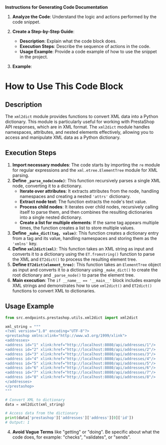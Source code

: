 **Instructions for Generating Code Documentation**

1. **Analyze the Code**: Understand the logic and actions performed by the code snippet.

2. **Create a Step-by-Step Guide**:
    - **Description**: Explain what the code block does.
    - **Execution Steps**: Describe the sequence of actions in the code.
    - **Usage Example**: Provide a code example of how to use the snippet in the project.

3. **Example**:

How to Use This Code Block
=========================================================================================

Description
-------------------------
The `xml2dict` module provides functions to convert XML data into a Python dictionary. This module is particularly useful for working with PrestaShop API responses, which are in XML format. The `xml2dict` module handles namespaces, attributes, and nested elements effectively, allowing you to access and manipulate XML data as a Python dictionary.

Execution Steps
-------------------------
1. **Import necessary modules**: The code starts by importing the `re` module for regular expressions and the `xml.etree.ElementTree` module for XML parsing.
2. **Define `_parse_node(node)`**: This function recursively parses a single XML node, converting it to a dictionary. 
    - **Iterate over attributes**: It extracts attributes from the node, handling namespaces and creating a nested `'attrs'` dictionary.
    - **Extract node text**: The function extracts the node's text value.
    - **Process child nodes**: It iterates over child nodes, recursively calling itself to parse them, and then combines the resulting dictionaries into a single nested dictionary.
    - **Create a list for multiple elements**: If the same tag appears multiple times, the function creates a list to store multiple values.
3. **Define `_make_dict(tag, value)`**: This function creates a dictionary entry from a tag and its value, handling namespaces and storing them as the `'xmlns'` key.
4. **Define `xml2dict(xml)`**: This function takes an XML string as input and converts it to a dictionary using the `ET.fromstring()` function to parse the XML and `ET2dict()` to process the resulting element tree.
5. **Define `ET2dict(element_tree)`**: This function takes an `ElementTree` object as input and converts it to a dictionary using `_make_dict()` to create the root dictionary and `_parse_node()` to parse the element tree.
6. **Main execution**: The `if __name__ == '__main__'` block includes example XML strings and demonstrates how to use `xml2dict()` and `ET2dict()` functions to convert XML to dictionaries.

Usage Example
-------------------------

```python
from src.endpoints.prestashop.utils.xml2dict import xml2dict

xml_string = """
<?xml version="1.0" encoding="UTF-8"?>
<prestashop xmlns:xlink="http://www.w3.org/1999/xlink">
<addresses>
<address id="1" xlink:href="http://localhost:8080/api/addresses/1"/>
<address id="2" xlink:href="http://localhost:8080/api/addresses/2"/>
<address id="3" xlink:href="http://localhost:8080/api/addresses/3"/>
<address id="4" xlink:href="http://localhost:8080/api/addresses/4"/>
<address id="5" xlink:href="http://localhost:8080/api/addresses/5"/>
<address id="6" xlink:href="http://localhost:8080/api/addresses/6"/>
<address id="7" xlink:href="http://localhost:8080/api/addresses/7"/>
<address id="8" xlink:href="http://localhost:8080/api/addresses/8"/>
</addresses>
</prestashop>
"""

# Convert XML to dictionary
data = xml2dict(xml_string)

# Access data from the dictionary
print(data['prestashop']['addresses']['address'][0]['id'])
# Output: 1
```

4. **Avoid Vague Terms** like "getting" or "doing". Be specific about what the code does, for example: "checks", "validates", or "sends".
